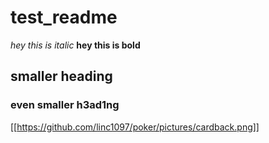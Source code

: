 # test_readme

_hey this is italic_
**hey this is bold**

## smaller heading

### even smaller h3ad1ng

[[https://github.com/linc1097/poker/pictures/cardback.png]]
